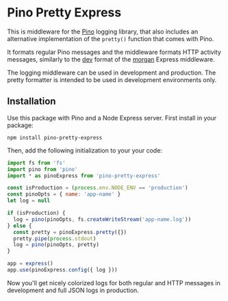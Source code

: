 # Pino Pretty Express

This is middleware for the [Pino](https://github.com/pinojs/pino) logging library, that also includes an alternative implementation of the `pretty()` function that comes with Pino.

It formats regular Pino messages and the middleware formats HTTP activity messages, similarly to the [dev](https://github.com/expressjs/morgan#dev) format of the [morgan](https://github.com/expressjs/morgan) Express middleware.

The logging middleware can be used in development and production.  The pretty formatter is intended to be used in development environments only.

## Installation

Use this package with Pino and a Node Express server.  First install in your package:

```
npm install pino-pretty-express
```

Then, add the following initialization to your your code:

```Javascript
import fs from 'fs'
import pino from 'pino'
import * as pinoExpress from 'pino-pretty-express'

const isProduction = (process.env.NODE_ENV == 'production')
const pinoOpts = { name: 'app-name' }
let log = null

if (isProduction) {
  log = pino(pinoOpts, fs.createWriteStream('app-name.log'))
} else {
  const pretty = pinoExpress.pretty({})
  pretty.pipe(process.stdout)
  log = pino(pinoOpts, pretty)
}

app = express()
app.use(pinoExpress.config({ log }))
```

Now you'll get nicely colorized logs for both regular and HTTP messages in development and full JSON logs in production.
